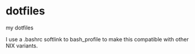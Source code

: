 dotfiles
========

my dotfiles

I use a .bashrc softlink to bash_profile to make this compatible with other NIX variants.
